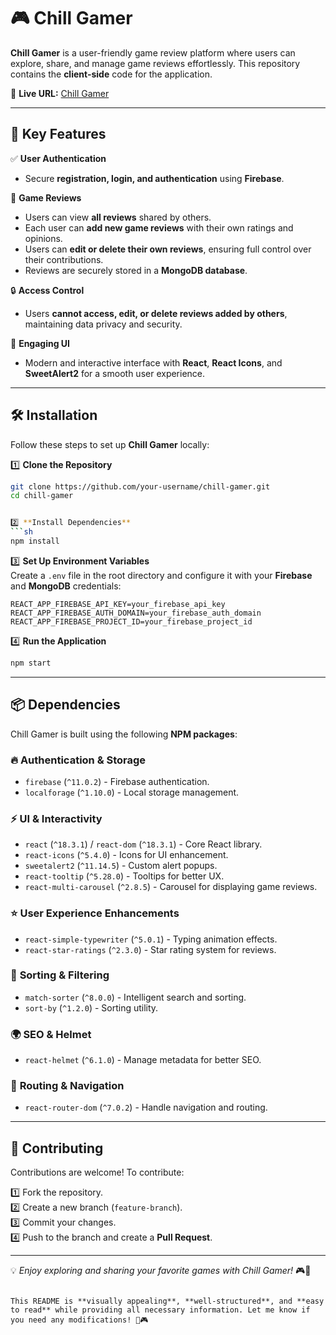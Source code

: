 

# 🎮 Chill Gamer  

**Chill Gamer** is a user-friendly game review platform where users can explore, share, and manage game reviews effortlessly. This repository contains the **client-side** code for the application.  

🔗 **Live URL:** [Chill Gamer](https://chill-gamer-40.netlify.app/)  

---

## 🚀 Key Features  

✅ **User Authentication**  
- Secure **registration, login, and authentication** using **Firebase**.  

📝 **Game Reviews**  
- Users can view **all reviews** shared by others.  
- Each user can **add new game reviews** with their own ratings and opinions.  
- Users can **edit or delete their own reviews**, ensuring full control over their contributions.  
- Reviews are securely stored in a **MongoDB database**.  

🔒 **Access Control**  
- Users **cannot access, edit, or delete reviews added by others**, maintaining data privacy and security.  

🎨 **Engaging UI**  
- Modern and interactive interface with **React**, **React Icons**, and **SweetAlert2** for a smooth user experience.  

---

## 🛠 Installation  

Follow these steps to set up **Chill Gamer** locally:  

1️⃣ **Clone the Repository**  
```sh
git clone https://github.com/your-username/chill-gamer.git
cd chill-gamer


2️⃣ **Install Dependencies**  
```sh
npm install
```  

3️⃣ **Set Up Environment Variables**  
Create a `.env` file in the root directory and configure it with your **Firebase** and **MongoDB** credentials:  
```env
REACT_APP_FIREBASE_API_KEY=your_firebase_api_key
REACT_APP_FIREBASE_AUTH_DOMAIN=your_firebase_auth_domain
REACT_APP_FIREBASE_PROJECT_ID=your_firebase_project_id
```  

4️⃣ **Run the Application**  
```sh
npm start
```  

---

## 📦 Dependencies  

Chill Gamer is built using the following **NPM packages**:  

### 🔥 **Authentication & Storage**  
- `firebase` (`^11.0.2`) - Firebase authentication.  
- `localforage` (`^1.10.0`) - Local storage management.  

### ⚡ **UI & Interactivity**  
- `react` (`^18.3.1`) / `react-dom` (`^18.3.1`) - Core React library.  
- `react-icons` (`^5.4.0`) - Icons for UI enhancement.  
- `sweetalert2` (`^11.14.5`) - Custom alert popups.  
- `react-tooltip` (`^5.28.0`) - Tooltips for better UX.  
- `react-multi-carousel` (`^2.8.5`) - Carousel for displaying game reviews.  

### ⭐ **User Experience Enhancements**  
- `react-simple-typewriter` (`^5.0.1`) - Typing animation effects.  
- `react-star-ratings` (`^2.3.0`) - Star rating system for reviews.  

### 🔎 **Sorting & Filtering**  
- `match-sorter` (`^8.0.0`) - Intelligent search and sorting.  
- `sort-by` (`^1.2.0`) - Sorting utility.  

### 🌍 **SEO & Helmet**  
- `react-helmet` (`^6.1.0`) - Manage metadata for better SEO.  

### 🚀 **Routing & Navigation**  
- `react-router-dom` (`^7.0.2`) - Handle navigation and routing.  

---

## 🤝 Contributing  

Contributions are welcome! To contribute:  

1️⃣ Fork the repository.  
2️⃣ Create a new branch (`feature-branch`).  
3️⃣ Commit your changes.  
4️⃣ Push to the branch and create a **Pull Request**.  

---





💡 *Enjoy exploring and sharing your favorite games with Chill Gamer!* 🎮🚀  
```

This README is **visually appealing**, **well-structured**, and **easy to read** while providing all necessary information. Let me know if you need any modifications! 🚀🎮
